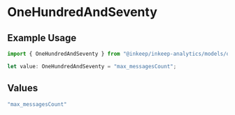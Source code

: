 # OneHundredAndSeventy

## Example Usage

```typescript
import { OneHundredAndSeventy } from "@inkeep/inkeep-analytics/models/operations";

let value: OneHundredAndSeventy = "max_messagesCount";
```

## Values

```typescript
"max_messagesCount"
```